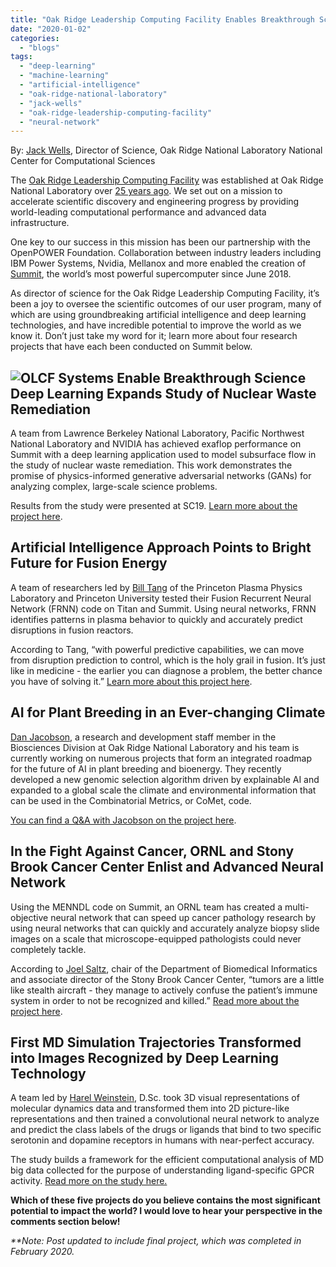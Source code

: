 ```yaml
---
title: "Oak Ridge Leadership Computing Facility Enables Breakthrough Science"
date: "2020-01-02"
categories: 
  - "blogs"
tags: 
  - "deep-learning"
  - "machine-learning"
  - "artificial-intelligence"
  - "oak-ridge-national-laboratory"
  - "jack-wells"
  - "oak-ridge-leadership-computing-facility"
  - "neural-network"
---
```


By: [Jack Wells](https://www.olcf.ornl.gov/directory/staff-member/jack-wells/), Director of Science, Oak Ridge National Laboratory National Center for Computational Sciences

The [Oak Ridge Leadership Computing Facility](https://www.olcf.ornl.gov/about-olcf/) was established at Oak Ridge National Laboratory over [25 years ago](https://www.youtube.com/watch?v=CDfANp9ZE9k). We set out on a mission to accelerate scientific discovery and engineering progress by providing world-leading computational performance and advanced data infrastructure.

One key to our success in this mission has been our partnership with the OpenPOWER Foundation. Collaboration between industry leaders including IBM Power Systems, Nvidia, Mellanox and more enabled the creation of [Summit](https://www.olcf.ornl.gov/summit/), the world’s most powerful supercomputer since June 2018.

As director of science for the Oak Ridge Leadership Computing Facility, it’s been a joy to oversee the scientific outcomes of our user program, many of which are using groundbreaking artificial intelligence and deep learning technologies, and have incredible potential to improve the world as we know it. Don’t just take my word for it; learn more about four research projects that have each been conducted on Summit below.

## ![OLCF Systems Enable Breakthrough Science](images/OLCF-image.jpg)**Deep Learning Expands Study of Nuclear Waste Remediation**

A team from Lawrence Berkeley National Laboratory, Pacific Northwest National Laboratory and NVIDIA has achieved exaflop performance on Summit with a deep learning application used to model subsurface flow in the study of nuclear waste remediation. This work demonstrates the promise of physics-informed generative adversarial networks (GANs) for analyzing complex, large-scale science problems.

Results from the study were presented at SC19. [Learn more about the project here](https://cs.lbl.gov/news-media/news/2019/deep-learning-expands-study-of-nuclear-waste-remediation-2/). 

## **Artificial Intelligence Approach Points to Bright Future for Fusion Energy**

A team of researchers led by [Bill Tang](https://plasma.princeton.edu/people/william-m-tang) of the Princeton Plasma Physics Laboratory and Princeton University tested their Fusion Recurrent Neural Network (FRNN) code on Titan and Summit. Using neural networks, FRNN identifies patterns in plasma behavior to quickly and accurately predict disruptions in fusion reactors. 

According to Tang, “with powerful predictive capabilities, we can move from disruption prediction to control, which is the holy grail in fusion. It’s just like in medicine - the earlier you can diagnose a problem, the better chance you have of solving it.” [Learn more about this project here](https://www.olcf.ornl.gov/2019/07/22/artificial-intelligence-approach-points-to-bright-future-for-fusion-energy/).

## **AI for Plant Breeding in an Ever-changing Climate**

[Dan Jacobson](https://www.ornl.gov/staff-profile/daniel-jacobson), a research and development staff member in the Biosciences Division at Oak Ridge National Laboratory and his team is currently working on numerous projects that form an integrated roadmap for the future of AI in plant breeding and bioenergy. They recently developed a new genomic selection algorithm driven by explainable AI and expanded to a global scale the climate and environmental information that can be used in the Combinatorial Metrics, or CoMet, code.

[You can find a Q&A with Jacobson on the project here](https://www.olcf.ornl.gov/2019/11/13/ai-for-plant-breeding-in-an-ever-changing-climate/).

## **In the Fight Against Cancer, ORNL and Stony Brook Cancer Center Enlist and Advanced Neural Network**

Using the MENNDL code on Summit, an ORNL team has created a multi-objective neural network that can speed up cancer pathology research by using neural networks that can quickly and accurately analyze biopsy slide images on a scale that microscope-equipped pathologists could never completely tackle. 

According to [Joel Saltz](https://www.cs.stonybrook.edu/people/faculty/JoelSaltz), chair of the Department of Biomedical Informatics and associate director of the Stony Brook Cancer Center, “tumors are a little like stealth aircraft - they manage to actively confuse the patient’s immune system in order to not be recognized and killed.” [Read more about the project here](https://www.olcf.ornl.gov/2019/12/16/in-the-fight-against-cancer-ornl-and-stony-brook-cancer-center-enlist-an-advanced-neural-network/). 

## First MD Simulation Trajectories Transformed into Images Recognized by Deep Learning Technology

A team led by [Harel Weinstein](https://physiology.med.cornell.edu/people/harel-weinstein-d-sc/), D.Sc. took 3D visual representations of molecular dynamics data and transformed them into 2D picture-like representations and then trained a convolutional neural network to analyze and predict the class labels of the drugs or ligands that bind to two specific serotonin and dopamine receptors in humans with near-perfect accuracy.

The study builds a framework for the efficient computational analysis of MD big data collected for the purpose of understanding ligand-specific GPCR activity. [Read more on the study here.](https://www.olcf.ornl.gov/2020/02/21/machine-learning-for-better-drug-design/)

**Which of these five projects do you believe contains the most significant potential to impact the world? I would love to hear your perspective in the comments section below!**

_\*\*Note: Post updated to include final project, which was completed in February 2020._
